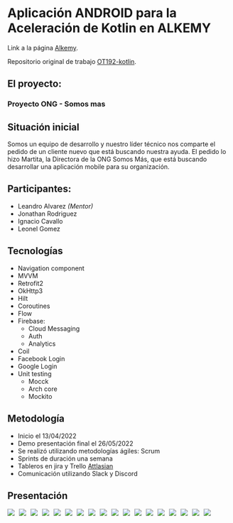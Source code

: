 # Aplicación ANDROID para la Aceleración de Kotlin en ALKEMY

Link a la página [Alkemy](https://www.alkemy.org/).

Repositorio original de trabajo [OT192-kotlin](https://github.com/alkemyTech/OT192-kotlin/tree/dev).


## El proyecto:

### Proyecto ONG - Somos mas

## Situación inicial
Somos un equipo de desarrollo y nuestro líder técnico nos comparte el pedido de un cliente nuevo que está buscando nuestra ayuda. El pedido lo hizo Martita, la Directora de la ONG Somos Más, que está buscando desarrollar una aplicación mobile para su organización.

## Participantes:
- Leandro Alvarez *(Mentor)*
- Jonathan Rodriguez
- Ignacio Cavallo
- Leonel Gomez 

## Tecnologías
- Navigation component
- MVVM
- Retrofit2
- OkHttp3
- Hilt
- Coroutines
- Flow
- Firebase:
  - Cloud Messaging
  - Auth
  - Analytics
- Coil
- Facebook Login
- Google Login
- Unit testing
  - Mocck
  - Arch core
  - Mockito

## Metodología
- Inicio el 13/04/2022
- Demo presentación final el 26/05/2022
- Se realizó utilizando metodologías ágiles: Scrum
- Sprints de duración una semana
- Tableros en jira y Trello [Attlasian](https://www.atlassian.com/)
- Comunicación utilizando Slack y Discord

## Presentación

<img src="https://raw.githubusercontent.com/leonelgomez1990/leonelgomez1990.github.io/main/ongsomosmas/canva/2.png" style="float: left; margin-right: 10px;" /> 
<img src="https://raw.githubusercontent.com/leonelgomez1990/leonelgomez1990.github.io/main/ongsomosmas/canva/3.png" style="float: left; margin-right: 10px;" />
<img src="https://raw.githubusercontent.com/leonelgomez1990/leonelgomez1990.github.io/main/ongsomosmas/canva/4.png" style="float: left; margin-right: 10px;" />
<img src="https://raw.githubusercontent.com/leonelgomez1990/leonelgomez1990.github.io/main/ongsomosmas/canva/5.png" style="float: left; margin-right: 10px;" />
<img src="https://raw.githubusercontent.com/leonelgomez1990/leonelgomez1990.github.io/main/ongsomosmas/canva/6.png" style="float: left; margin-right: 10px;" />
<img src="https://raw.githubusercontent.com/leonelgomez1990/leonelgomez1990.github.io/main/ongsomosmas/canva/7.png" style="float: left; margin-right: 10px;" />
<img src="https://raw.githubusercontent.com/leonelgomez1990/leonelgomez1990.github.io/main/ongsomosmas/canva/8.png" style="float: left; margin-right: 10px;" />
<img src="https://raw.githubusercontent.com/leonelgomez1990/leonelgomez1990.github.io/main/ongsomosmas/canva/9.png" style="float: left; margin-right: 10px;" />
<img src="https://raw.githubusercontent.com/leonelgomez1990/leonelgomez1990.github.io/main/ongsomosmas/canva/10.png" style="float: left; margin-right: 10px;" />
<img src="https://raw.githubusercontent.com/leonelgomez1990/leonelgomez1990.github.io/main/ongsomosmas/canva/11.png" style="float: left; margin-right: 10px;" />
<img src="https://raw.githubusercontent.com/leonelgomez1990/leonelgomez1990.github.io/main/ongsomosmas/canva/12.png" style="float: left; margin-right: 10px;" />
<img src="https://raw.githubusercontent.com/leonelgomez1990/leonelgomez1990.github.io/main/ongsomosmas/canva/13.png" style="float: left; margin-right: 10px;" />
<img src="https://raw.githubusercontent.com/leonelgomez1990/leonelgomez1990.github.io/main/ongsomosmas/canva/14.png" style="float: left; margin-right: 10px;" />
<img src="https://raw.githubusercontent.com/leonelgomez1990/leonelgomez1990.github.io/main/ongsomosmas/canva/15.png" style="float: left; margin-right: 10px;" />
<img src="https://raw.githubusercontent.com/leonelgomez1990/leonelgomez1990.github.io/main/ongsomosmas/canva/16.png" style="float: left; margin-right: 10px;" />
<img src="https://raw.githubusercontent.com/leonelgomez1990/leonelgomez1990.github.io/main/ongsomosmas/canva/17.png" style="float: left; margin-right: 10px;" />
<img src="https://raw.githubusercontent.com/leonelgomez1990/leonelgomez1990.github.io/main/ongsomosmas/canva/18.png" style="float: left; margin-right: 10px;" />
<img src="https://raw.githubusercontent.com/leonelgomez1990/leonelgomez1990.github.io/main/ongsomosmas/canva/19.png" style="float: left; margin-right: 10px;" />
